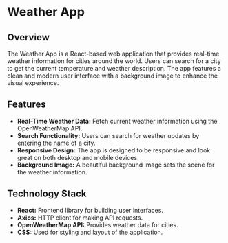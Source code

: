 # Weather App

## Overview

The Weather App is a React-based web application that provides real-time weather information for cities around the world. Users can search for a city to get the current temperature and weather description. The app features a clean and modern user interface with a background image to enhance the visual experience.

## Features

- **Real-Time Weather Data:** Fetch current weather information using the OpenWeatherMap API.
- **Search Functionality:** Users can search for weather updates by entering the name of a city.
- **Responsive Design:** The app is designed to be responsive and look great on both desktop and mobile devices.
- **Background Image:** A beautiful background image sets the scene for the weather information.

## Technology Stack

- **React:** Frontend library for building user interfaces.
- **Axios:** HTTP client for making API requests.
- **OpenWeatherMap API:** Provides weather data for cities.
- **CSS:** Used for styling and layout of the application.

